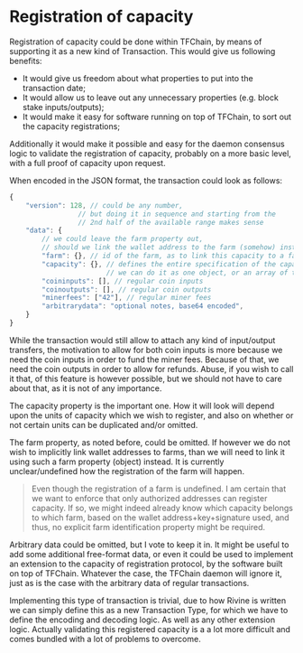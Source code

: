 # Registration of capacity

Registration of capacity could be done within TFChain,
by means of supporting it as a new kind of Transaction.
This would give us following benefits:

+ It would give us freedom about what properties to put into the transaction date;
+ It would allow us to leave out any unnecessary properties (e.g. block stake inputs/outputs);
+ It would make it easy for software running on top of TFChain, to sort out the capacity registrations;

Additionally it would make it possible and easy for the daemon consensus
logic to validate the registration of capacity, probably on a more basic level,
with a full proof of capacity upon request.

When encoded in the JSON format, the transaction could look as follows:

```javascript
{
    "version": 128, // could be any number,
                 // but doing it in sequence and starting from the
                 // 2nd half of the available range makes sense
    "data": {
        // we could leave the farm property out,
        // should we link the wallet address to the farm (somehow) instead
        "farm": {}, // id of the farm, as to link this capacity to a farm?
        "capacity": {}, // defines the entire specification of the capacity to be provided,
                        // we can do it as one object, or an array of tuples in the form of {type,value}
        "coininputs": [], // regular coin inputs
        "coinoutputs": [], // regular coin outputs
        "minerfees": ["42"], // regular miner fees
        "arbitrarydata": "optional notes, base64 encoded",
    }
}
```

While the transaction would still allow to attach any kind of input/output transfers,
the motivation to allow for both coin inputs is more because we need the coin inputs in order
to fund the miner fees. Because of that, we need the coin outputs in order to allow for refunds.
Abuse, if you wish to call it that, of this feature is however possible,
but we should not have to care about that, as it is not of any importance.

The capacity property is the important one.
How it will look will depend upon the units of capacity which we wish to register,
and also on whether or not certain units can be duplicated and/or omitted.

The farm property, as noted before, could be omitted.
If however we do not wish to implicitly link wallet addresses to farms, than we will need
to link it using such a farm property (object) instead.
It is currently unclear/undefined how the registration of the farm will happen.

> Even though the registration of a farm is undefined.
> I am certain that we want to enforce that only authorized addresses
> can register capacity. If so, we might indeed already know which capacity belongs to which farm,
> based on the wallet address+key+signature used, and thus, no explicit farm identification property might be required.

Arbitrary data could be omitted, but I vote to keep it in.
It might be useful to add some additional free-format data,
or even it could be used to implement an extension to the capacity of registration protocol,
by the software built on top of TFChain. Whatever the case, the TFChain daemon will ignore it,
just as is the case with the arbitrary data of regular transactions.

Implementing this type of transaction is trivial, due to how Rivine is written we can simply define this
as a new Transaction Type, for which we have to define the encoding and decoding logic. As well as any other extension logic.
Actually validating this registered capacity is a a lot more difficult and comes bundled with a lot of problems to overcome.
